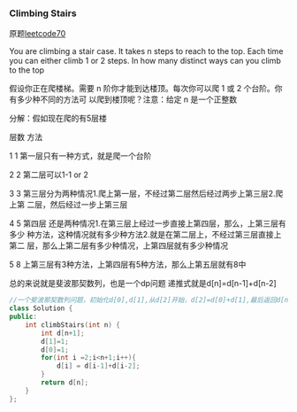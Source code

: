 ### Climbing Stairs

原题[leetcode70](https://leetcode-cn.com/problems/climbing-stairs/)

You are  climbing a  stair  case.  It  takes n steps  to  reach to the  top.
Each time  you can either  climb  1  or 2  steps.  In  how  many distinct  ways can you climb to the top

假设你正在爬楼梯。需要 n 阶你才能到达楼顶。每次你可以爬 1 或 2 个台阶。你有多少种不同的⽅法可 以爬到楼顶呢？注意：给定 n 是⼀个正整数

分解：假如现在爬的有5层楼

层数		方法

1			1				第一层只有一种方式，就是爬一个台阶

2			2				第二层可以1-1 or 2

3			3				第三层分为两种情况1.爬上第一层，不经过第二层然后经过两步上第三层2.爬上第										二层，然后经过一步上第三层

4			5				第四层 还是两种情况1.在第三层上经过一步直接上第四层，那么，上第三层有多少								种方法，这种情况就有多少种方法2.就是在第二层上，不经过第三层直接上第二								层，那么上第二层有多少种情况，上第四层就有多少种情况

5			8              	 上第三层有3种方法，上第四层有5种方法，那么上第五层就有8中



总的来说就是斐波那契数列，也是一个dp问题 递推式就是d[n]=d[n-1]+d[n-2]

```c++
//一个斐波那契数列问题，初始化d[0],d[1],从d[2]开始，d[2]=d[0]+d[1],最后返回d[n]就好
class Solution {
public:
    int climbStairs(int n) {
        int d[n+1];
        d[1]=1;
        d[0]=1;
        for(int i =2;i<n+1;i++){
            d[i] = d[i-1]+d[i-2];
        }
        return d[n];
    }
};
```

